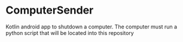 # ComputerSender
Kotlin android app  to shutdown a computer. The computer must run a python script that will be located into this repository
